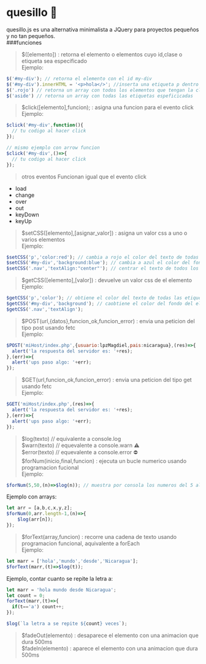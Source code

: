 # quesillo 🌯
quesillo.js es una alternativa minimalista a JQuery para proyectos pequeños y no tan pequeños. <br/>
###funciones
> $([elemento]) : retorna el elemento o elementos cuyo id,clase o etiqueta sea especificado <br/>
Ejemplo:
```javascript
$('#my-div'); // retorna el elemento con el id my-div
$('#my-div').innerHTML = '<p>hola</>'; //inserta una etiqueta p dentro de el elemento con el id especificado
$('.rojo') // retorna un array con todos los elementos que tengan la clase especificada
$('aside') // retorna un array con todas las etiquetas espeficicadas
```
> $click([elemento],funcion); : asigna una funcion para el evento click <br/>
Ejemplo:
```javascript
$click('#my-div',function(){
  // tu codigo al hacer click
});

// mismo ejemplo con arrow funcion
$click('#my-div',()=>{
  // tu codigo al hacer click
});
```
> otros eventos
Funcionan igual que el evento click
* load
* change
* over
* out
* keyDown
* keyUp
> $setCSS([elemento],[asignar_valor]) : asigna un valor css a uno o varios elementos <br/>
Ejemplo:
```javascript
$setCSS('p','color:red'); // cambia a rojo el color del texto de todas las etiquetas p
$setCSS('#my-div','background:blue'); // cambia a azul el color del fondo del elemento con el id especificado
$setCSS('.nav','textAlign:"center"'); // centrar el texto de todos los elementos con la clase .nav
```
> $getCSS([elemento],[valor]) : devuelve un valor css de el elemento <br/>
Ejemplo:
```javascript
$getCSS('p','color'); // obtiene el color del texto de todas las etiquetas p
$getCSS('#my-div','background'); // caobtiene el color del fondo del elemento con el id especificado
$getCSS('.nav','textAlign');
```
> $POST(url,{datos},funcion_ok,funcion_error) : envia una peticion del tipo post usando fetc<br/>
Ejemplo:
```javascript
$POST('miHost/index.php',{usuario:lpzMagdiel,pais:nicaragua},(res)=>{
  alert('la respuesta del servidor es: '+res);
},(err)=>{
  alert('ups paso algo: '+err);
});
```
> $GET(url,funcion_ok,funcion_error) : envia una peticion del tipo get usando fetc<br/>
Ejemplo:
```javascript
$GET('miHost/index.php',(res)=>{
  alert('la respuesta del servidor es: '+res);
},(err)=>{
  alert('ups paso algo: '+err);
});
```
> $log(texto) // equivalente a console.log <br/>
> $warn(texto) // equevalente a console.warn ⚠️ <br/>
> $error(texto) // equevalente a console.error ⛔ <br/>
> $forNum(inicio,final,funcion) : ejecuta un bucle numerico usando programacion fucional<br/>
Ejemplo:
```javascript
$forNum(5,50,(n)=>$log(n)); // muestra por consola los numeros del 5 al 50
```
Ejemplo con arrays:
```javascript
let arr = [a,b,c,x,y,z];
$forNum(0,arr.length-1,(n)=>{
	$log(arr[n]);
});
```
> $forText(array,funcion) : recorre una cadena de texto usando programacion funcional, aquivalente a forEach<br/>
Ejemplo:
```javascript
let marr = ['hola','mundo','desde','Nicaragua'];
$forText(marr,(t)=>$log(t));
```
Ejemplo, contar cuanto se repite la letra a:
```javascript
let marr = 'hola mundo desde Nicaragua';
let count = 0;
forText(marr,(t)=>{
  if(t=='a') count++;
});

$log(`la letra a se repite ${count} veces`);
```
> $fadeOut(elemento) : desaparece el elemento con una animacion que dura 500ms<br>
> $fadeIn(elemento) : aparece el elemento con una animacion que dura 500ms<br>
